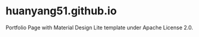 # huanyang51.github.io
Portfolio Page with Material Design Lite template under Apache License 2.0.


